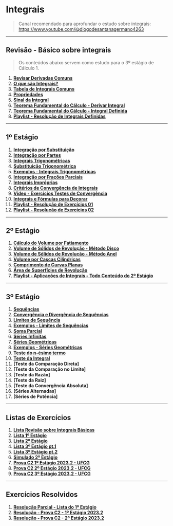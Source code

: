 # Integrais

> Canal recomendado para aprofundar o estudo sobre integrais: https://www.youtube.com/@diogodesantanagermano4263

---
## Revisão - Básico sobre integrais

> Os conteúdos abaixo servem como estudo para o 3º estágio de Cálculo 1.<br>

1. **[Revisar Derivadas Comuns](https://github.com/joao-pedro-angelo/AventurasPi/blob/main/calculo1/tabelaDerivadas.pdf)**
2. **[O que são Integrais?](teoria/IntegraisIntroducao.md)**
3. **[Tabela de Integrais Comuns](pdfs/tabelaIntegrais.pdf)**
4. **[Propriedades](teoria/PropriedadesIntegrais.md)**
5. **[Sinal da Integral](teoria/SinalDaIntegral.md)**
6. **[Teorema Fundamental do Cálculo - Derivar Integral](teoria/DerivarIntegral.md)**
7. **[Teorema Fundamental do Cálculo - Integral Definida](teoria/IntegralDefinida.md)**
8. **[Playlist - Resolução de Integrais Definidas](https://www.youtube.com/playlist?list=PLSP4PNEIJatVgEQUSTaSqp4D8I4ZQKcda)**

---
## 1º Estágio

1. **[Integração por Substituição](pdfs/Metodo-da-substituicao.pdf)**
2. **[Integração por Partes](pdfs/Integracao-por-partes.pdf)**
3. **[Integrais Trigonométricas](teoria/SenoCasosEspeciaisDeIntegrais.md)**
4. **[Substituição Trigonométrica](pdfs/SubstituicaoTrigonometrica1.pdf)**
5. **[Exemplos - Integrais Trigonométricas](resolucoes/resolucaoIntegraisTrigonometricas/README.md)**
6. **[Integração por Frações Parciais](pdfs/IntegracaoPorFracoesParciais.pdf)**
7. **[Integrais Impróprias](pdfs/integraisimproprias.pdf)**
8. **[Critérios de Convergência de Integrais](teoria/CriteriosConvergenciaDeIntegrais.md)**
9. **[Vídeo - Exercícios Testes de Convergência](https://youtu.be/7jhEVZt9_z4?list=PLUdN13q_LrwqmIekdg8Ncqp0PsV1MyxYd)**
10. **[Integrais e Fórmulas para Decorar](teoria/Decorar.md)**
11. **[Playlist - Resolução de Exercícios 01](https://www.youtube.com/playlist?list=PLUdN13q_LrwqmIekdg8Ncqp0PsV1MyxYd)**
12. **[Playlist - Resolução de Exercícios 02](https://www.youtube.com/playlist?list=PLhSDZSsofXGNuFTlwweS7yGZRwAeRAX4V)**

---
## 2º Estágio 

1. **[Cálculo do Volume por Fatiamento](resolucoes/resolucaoLista02/volumePorFatiamento.md)**
2. **[Volume de Sólidos de Revolução - Método Disco](resolucoes/resolucaoLista02/volumePorDisco.md)**
3. **[Volume de Sólidos de Revolução - Método Anel](resolucoes/resolucaoLista02/volumeMetodoAnel.md)**
4. **[Volume por Cascas Cilíndricas](resolucoes/resolucaoLista02/volumeCascaCilindrica.md)**
5. **[Comprimento de Curvas Planas](teoria/curvasPlanas.pdf)**
6. **[Área de Superfícies de Revolução](teoria/areaSuperficiesCalc2.pdf)**
7. **[Playlist - Aplicações de Integrais - Todo Conteúdo do 2º Estágio](https://www.youtube.com/playlist?list=PLUdN13q_LrwpyA861yPkeFl6j8UW-37a7)**

---
## 3º Estágio

1. **[Sequências](teoria/sequenciasDefinicao.md)**
2. **[Convergência e Divergência de Sequências](teoria/convergenciaDivergenciaSequencias.md)**
3. **[Limites de Sequência](teoria/limitesDeSequencias.md)**
4. **[Exemplos - Limites de Sequências](teoria/exSequencias.md)**
5. **[Soma Parcial](teoria/somaParcial.md)**
6. **[Séries Infinitas](teoria/seriesInfinitas.md)**
7. **[Séries Geométricas](teoria/seriesGeometricas.md)**
8. **[Exemplos - Séries Geométricas](teoria/exemplosSeriesGeometricas.md)**
9. **[Teste do n-ésimo termo](teoria/testeDoNesimoTermo.md)**
10. **[Teste da Integral](teoria/testeDaIntegral.md)**
11. **[Teste da Comparação Direta]**
12. **[Teste da Comparação no Limite]**
13. **[Teste da Razão]**
14. **[Teste da Raiz]**
15. **[Teste da Convergência Absoluta]**
16. **[Séries Alternadas]**
17. **[Séries de Potência]**

---
## Listas de Exercícios

1. **[Lista Revisão sobre Integrais Básicas](pdfs/IntegraisEx01.pdf)**
2. **[Lista 1º Estágio](pdfs/Lista1.pdf)**
3. **[Lista 2º Estágio](pdfs/Lista2.pdf)**
4. **[Lista 3º Estágio pt.1](pdfs/Lista3.pdf)**
5. **[Lista 3º Estágio pt.2](pdfs/Lista4.pdf)**
6. **[Simulado 2º Estágio](pdfs/simulado_calculo_integral.md)**
7. **[Prova C2 1º Estágio 2023.2 - UFCG](pdfs/calc2prova1.pdf)**
8. **[Prova C2 2º Estágio 2023.2 - UFCG](pdfs/calc2prova2.pdf)**
9. **[Prova C2 3º Estágio 2023.2 - UFCG](pdfs/teste3-20232.pdf)**

---
## Exercícios Resolvidos

1. **[Resolução Parcial - Lista do 1º Estágio](resolucoes/resolucaoLista01/README.md)**
2. **[Resolução - Prova C2 - 1º Estágio 2023.2](pdfs/calc2Prova1Resol.jpeg)**
3. **[Resolução - Prova C2 - 2º Estágio 2023.2](pdfs/calc2Prova2Resol.jpeg)**
